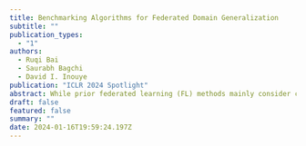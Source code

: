 ```yaml
---
title: Benchmarking Algorithms for Federated Domain Generalization
subtitle: ""
publication_types:
  - "1"
authors:
  - Ruqi Bai
  - Saurabh Bagchi
  - David I. Inouye
publication: "ICLR 2024 Spotlight"
abstract: While prior federated learning (FL) methods mainly consider client heterogeneity, we focus on the Federated Domain Generalization (DG) task, which introduces train-test heterogeneity in the FL context. Existing evaluations in this field are limited in terms of the scale of the clients and dataset diversity. Thus, we propose a Federated DG benchmark that aim to test the limits of current methods with high client heterogeneity, large numbers of clients, and diverse datasets. Towards this objective, we introduce a novel data partition method that allows us to distribute any domain dataset among few or many clients while controlling client heterogeneity. We then introduce and apply our methodology to evaluate $13$ Federated DG methods, which include centralized DG methods adapted to the FL context, FL methods that handle client heterogeneity, and methods designed specifically for Federated DG on $7$ datasets. Our results suggest that, despite some progress, significant performance gaps remain in Federated DG, especially when evaluating with a large number of clients, high client heterogeneity, or more realistic datasets. Furthermore, our extendable benchmark code will be publicly released to aid in benchmarking future Federated DG approaches.
draft: false
featured: false
summary: ""
date: 2024-01-16T19:59:24.197Z
---
```

